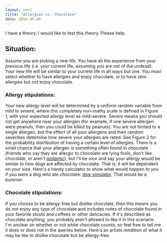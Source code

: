 ```yaml
---
layout: post
title: "Allergies vs. Chocolate"
date: 2016-05-06
---
```

I have a theory. I would like to test this theory. Please help. 

## Situation:

Assume you are picking a new life. You have all the experience from your previous life (i.e. your current life, assuming you are not of the undead). Your new life will be similar to your current life in all ways but one. You must select whether to have allergies and enjoy chocolate, or to have zero allergies but not enjoy chocolate. 

### Allergy stipulations:

Your new allergy level will be determined by a uniform random variable from mild to severe, where this completely non-mathy 
scale is defined in Figure 1, with your expected allergy level as mild-severe. Severe means you should not get anywhere near
your allergen (for example, if one severe allergen were peanuts, then you could be killed by peanuts). You are not limited to a single allergen, but the effect of all your allergens and their random severities determine how severe your allergies are rated. See Figure 2 for the probability distribution of having a certain level of allergies. There is a small chance that your allergen is something often found in chocolate (friends who say they are allergic to chocolate are lying fools, don't like chocolate, or aren't [pedantic](http://www.nyallergy.com/chocolate-allergy.php)), but I'll be nice and say your allergy would be similar to how dogs are affected by chocolate. That is, it will be dependent on your size. Here's a handy calculator to show what would happen to you if you were a dog who ate chocolate: 
[dog-simulator](http://www.petmd.com/dog/chocolate-toxicity). That would be a bummer. 

### Chocolate stipulations:

If you choose to be allergy-free but dislike chocolate, then this means you do not enjoy any type of chocolate and includes 
notes of chocolate found in your favorite stouts and coffees or other delicacies. If it's described as chocolate anything, you probably aren't allowed to like it in this scenario. I'm unclear on whether or not white chocolate counts, so feel free to tell me it does or does not in the queries below. Here's an artists rendition of what it may be like to dislike chocolate but be allergy-free. 
